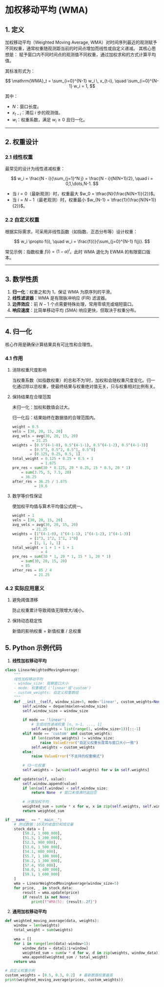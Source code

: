# 加权移动平均 (WMA)

## 1. 定义

加权移动平均（Weighted Moving Average, WMA）对时间序列最近的观测赋予不同权重，通常权重随观测距当前的时间点增加而线性或自定义递减。
其核心思想是：
赋予窗口内不同时间点的观测值不同权重，通过加权求和的方式计算平均值。

其标准形式为：

$$
\mathrm{WMA}_t = \sum_{i=0}^{N-1} w_i \, x_{t-i},
\quad \sum_{i=0}^{N-1} w_i = 1,
$$

其中：

- $N$：窗口长度。
- $x_{t-i}$：滞后 $i$ 步的观测值。
- $w_i$：权重系数，满足 $w_i \ge 0$ 且归一化。

---

## 2. 权重设计

### 2.1 线性权重

最常见的设计为线性递减权重：

$$
w_i = \frac{N - i}{\sum_{j=1}^N j} = \frac{N - i}{N(N+1)/2},
\quad i = 0,1,\dots,N-1.
$$

- 当 $i = 0$（最新观测）时，权重最大 $w_0 = \tfrac{N}{\frac{N(N+1)}{2}}$。
- 当 $i = N-1$（最老观测）时，权重最小 $w_{N-1} = \tfrac{1}{\frac{N(N+1)}{2}}$。

### 2.2 自定义权重

根据实际需求，可采用非线性函数（如指数、正态分布等）设计权重：

$$
w_i \propto f(i),
\quad w_i = \frac{f(i)}{\sum_{j=0}^{N-1} f(j)}.
$$

常见示例：指数权重 $f(i) = (1-\alpha)^i$。此时 WMA 退化为 EWMA 的有限窗口版本。

---

## 3. 数学性质

1. **归一化**：权重之和为 1，保证 WMA 为原序列的平滑。
2. **线性滤波器**：WMA 是有限脉冲响应 (FIR) 滤波器。
3. **边界效应**：前 $N-1$ 个点需要特殊处理，常用零填充或缩短窗口。
4. **响应速度**：比简单移动平均 (SMA) 响应更快，但取决于权重分布。

---

## 4. 归一化

核心作用是确保计算结果具有可比性和合理性。

### 4.1 作用

1. 消除权重尺度影响

   当权重系数（如指数权重）的总和不为1时，加权和会随权重尺度变化。归一化通过除以总权重，使最终结果与权重绝对值无关，只与权重相对比例有关。

2. 保持结果在合理范围

    未归一化：加权和数值会过大。

    归一化后：结果始终在数据值的合理范围内。

    ```Python
    weight = 0.5
    vels = [30, 20, 15, 20]
    avg_vels = avg(30, 20, 15, 20)
             = 21.25 
    weights = [0.5^(4-1-0), 0.5^(4-1-1), 0.5^(4-1-2), 0.5^(4-1-3)]
            = [0.5^3, 0.5^2, 0.5^1, 0.5^0]
            = [0.125, 0.25, 0.5, 1]
    total_weight = 0.125 + 0.25 + 0.5 + 1
                 = 1.875
    pre_res = sum(30 * 0.125, 20 * 0.25, 15 * 0.5, 20 * 1)
        = sum(3.75, 5, 7.5, 20)
        = 36.25
    after_res = 36.25 / 1.875
              = 19.6
    ```

3. 数学等价性保证

    使加权平均值与算术平均值公式统一。

    ```Python
    weight = 1
    vels = [30, 20, 15, 20]
    avg_vels = avg(30, 20, 15, 20)
             = 21.25 
    weights = [1^(4-1-0), 1^(4-1-1), 1^(4-1-2), 1^(4-1-3)]
            = [1^3, 1^2, 1^1, 1^0]
            = [1, 1, 1, 1]
    total_weight = 1 + 1 + 1 + 1
                 = 4
    pre_res = sum(30 * 1, 20 * 1, 15 * 1, 20 * 1)
        = sum(30, 20, 15, 20)
        = 85
    after_res = 85 / 4
              = 21.25
    ```

### 4.2 实际应用意义

1. 避免阈值漂移

   防止权重累计导致阈值无限增大/减小。

2. 保持动态稳定性

    新值的影响权重 = 新值权重 / 总权重

## 5. Python 示例代码

1. **线性加权移动平均**

```python
class LinearWeightedMovingAverage:
    """
    线性加权移动平均
    - window_size: 观察窗口大小
    - mode: 权重模式 ('linear'或'custom')
    - custom_weights: 自定义权重数组
    """
    def __init__(self, window_size=5, mode='linear', custom_weights=None):
        self.window = deque(maxlen=window_size)
        self.window_size = window_size
        
        if mode == 'linear':
            # 生成线性递减权重 [n, n-1, ..., 1]
            self.weights = list(range(1, window_size+1))[::-1]
        elif mode == 'custom' and custom_weights:
            if len(custom_weights) != window_size:
                raise ValueError("自定义权重长度需与窗口大小一致")
            self.weights = custom_weights
        else:
            raise ValueError("不支持的权重模式")
            
        # 归一化权重
        self.weights = [w/sum(self.weights) for w in self.weights]
        
    def update(self, value):
        self.window.append(value)
        if len(self.window) < self.window_size:
            return None  # 窗口未填满时返回空
            
        # 计算加权平均
        weighted_sum = sum(w * x for w, x in zip(self.weights, self.window))
        return weighted_sum

if __name__ == "__main__":
    # 测试数据：10天的收盘价和成交量
    stock_data = [
        [50.2, 1_000_000],
        [51.5, 1_200_000],
        [52.3, 900_000],
        [53.6, 1_500_000],
        [54.1, 800_000],
        [55.7, 1_100_000],
        [56.2, 1_300_000],
        [57.4, 950_000],
        [58.0, 1_400_000],
        [59.1, 1_600_000]
    ]
    wma = LinearWeightedMovingAverage(window_size=5)
    for price, _ in stock_data:
        result = wma.update(price)
        if result is not None:
            print(f"WMA(5): {result:.2f}")
```

2. **通用加权移动平均**

```python
def weighted_moving_average(data, weights):
    window = len(weights)
    total_weight = sum(weights)
    
    wma = []
    for i in range(len(data)-window+1):
        window_data = data[i:i+window]
        weighted_sum = sum(w * d for w, d in zip(weights, window_data))
        wma.append(weighted_sum / total_weight)
    return wma

# 自定义权重示例
custom_weights = [0.5, 0.3, 0.2]  # 最新数据权重最高
print(weighted_moving_average(prices, custom_weights))
```
